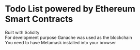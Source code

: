<h1>Todo List powered by Ethereum Smart Contracts</h1>

Built with Solidity  
For development purpose Ganache was used as the blockchain  
You need to have Metamask installed into your browser
